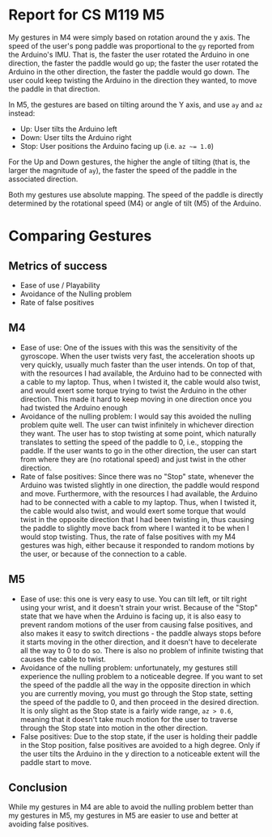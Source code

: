 # Report for CS M119 M5

My gestures in M4 were simply based on rotation around the y axis. The speed of the user's pong paddle was proportional to the `gy` reported from the Arduino's IMU. That is, the faster the user rotated the Arduino in one direction, the faster the paddle would go up; the faster the user rotated the Arduino in the other direction, the faster the paddle would go down. The user could keep twisting the Arduino in the direction they wanted, to move the paddle in that direction.

In M5, the gestures are based on tilting around the Y axis, and use `ay` and `az` instead:
- Up: User tilts the Arduino left
- Down: User tilts the Arduino right
- Stop: User positions the Arduino facing up (i.e. `az ~= 1.0`)

For the Up and Down gestures, the higher the angle of tilting (that is, the larger the magnitude of `ay`), the faster the speed of the paddle in the associated direction.

Both my gestures use absolute mapping. The speed of the paddle is directly determined by the rotational speed (M4) or angle of tilt (M5) of the Arduino.

# Comparing Gestures

## Metrics of success
- Ease of use / Playability
- Avoidance of the Nulling problem
- Rate of false positives

## M4

- Ease of use: One of the issues with this was the sensitivity of the gyroscope. When the user twists very fast, the acceleration shoots up very quickly, usually much faster than the user intends. On top of that, with the resources I had available, the Arduino had to be connected with a cable to my laptop. Thus, when I twisted it, the cable would also twist, and would exert some torque trying to twist the Arduino in the other direction. This made it hard to keep moving in one direction once you had twisted the Arduino enough
- Avoidance of the nulling problem: I would say this avoided the nulling problem quite well. The user can twist infinitely in whichever direction they want. The user has to stop twisting at some point, which naturally translates to setting the speed of the paddle to 0, i.e., stopping the paddle. If the user wants to go in the other direction, the user can start from where they are (no rotational speed) and just twist in the other direction.
- Rate of false positives: Since there was no "Stop" state, whenever the Arduino was twisted slightly in one direction, the paddle would respond and move. Furthermore, with the resources I had available, the Arduino had to be connected with a cable to my laptop. Thus, when I twisted it, the cable would also twist, and would exert some torque that would twist in the opposite direction that I had been twisting in, thus causing the paddle to slightly move back from where I wanted it to be when I would stop twisting. Thus, the rate of false positives with my M4 gestures was high, either because it responded to random motions by the user, or because of the connection to a cable.

## M5

- Ease of use: this one is very easy to use. You can tilt left, or tilt right using your wrist, and it doesn't strain your wrist. Because of the "Stop" state that we have when the Arduino is facing up, it is also easy to prevent random motions of the user from causing false positives, and also makes it easy to switch directions - the paddle always stops before it starts moving in the other direction, and it doesn't have to decelerate all the way to 0 to do so. There is also no problem of infinite twisting that causes the cable to twist.
- Avoidance of the nulling problem: unfortunately, my gestures still experience the nulling problem to a noticeable degree. If you want to set the speed of the paddle all the way in the opposite direction in which you are currently moving, you must go through the Stop state, setting the speed of the paddle to 0, and then proceed in the desired direction. It is only slight as the Stop state is a fairly wide range, `az > 0.6`, meaning that it doesn't take much motion for the user to traverse through the Stop state into motion in the other direction.
- False positives: Due to the stop state, if the user is holding their paddle in the Stop position, false positives are avoided to a high degree. Only if the user tilts the Arduino in the y direction to a noticeable extent will the paddle start to move.

## Conclusion

While my gestures in M4 are able to avoid the nulling problem better than my gestures in M5, my gestures in M5 are easier to use and better at avoiding false positives.
